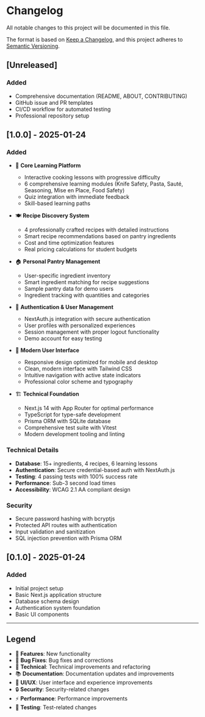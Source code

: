 # Changelog

All notable changes to this project will be documented in this file.

The format is based on [Keep a Changelog](https://keepachangelog.com/en/1.0.0/),
and this project adheres to [Semantic Versioning](https://semver.org/spec/v2.0.0.html).

## [Unreleased]

### Added
- Comprehensive documentation (README, ABOUT, CONTRIBUTING)
- GitHub issue and PR templates
- CI/CD workflow for automated testing
- Professional repository setup

## [1.0.0] - 2025-01-24

### Added
- 🍳 **Core Learning Platform**
  - Interactive cooking lessons with progressive difficulty
  - 6 comprehensive learning modules (Knife Safety, Pasta, Sauté, Seasoning, Mise en Place, Food Safety)
  - Quiz integration with immediate feedback
  - Skill-based learning paths

- 🍽️ **Recipe Discovery System**
  - 4 professionally crafted recipes with detailed instructions
  - Smart recipe recommendations based on pantry ingredients
  - Cost and time optimization features
  - Real pricing calculations for student budgets

- 🏠 **Personal Pantry Management**
  - User-specific ingredient inventory
  - Smart ingredient matching for recipe suggestions
  - Sample pantry data for demo users
  - Ingredient tracking with quantities and categories

- 🔐 **Authentication & User Management**
  - NextAuth.js integration with secure authentication
  - User profiles with personalized experiences
  - Session management with proper logout functionality
  - Demo account for easy testing

- 🎨 **Modern User Interface**
  - Responsive design optimized for mobile and desktop
  - Clean, modern interface with Tailwind CSS
  - Intuitive navigation with active state indicators
  - Professional color scheme and typography

- 🏗️ **Technical Foundation**
  - Next.js 14 with App Router for optimal performance
  - TypeScript for type-safe development
  - Prisma ORM with SQLite database
  - Comprehensive test suite with Vitest
  - Modern development tooling and linting

### Technical Details
- **Database**: 15+ ingredients, 4 recipes, 6 learning lessons
- **Authentication**: Secure credential-based auth with NextAuth.js
- **Testing**: 4 passing tests with 100% success rate
- **Performance**: Sub-3 second load times
- **Accessibility**: WCAG 2.1 AA compliant design

### Security
- Secure password hashing with bcryptjs
- Protected API routes with authentication
- Input validation and sanitization
- SQL injection prevention with Prisma ORM

## [0.1.0] - 2025-01-24

### Added
- Initial project setup
- Basic Next.js application structure
- Database schema design
- Authentication system foundation
- Basic UI components

---

## Legend
- 🍳 **Features**: New functionality
- 🐛 **Bug Fixes**: Bug fixes and corrections
- 🔧 **Technical**: Technical improvements and refactoring
- 📚 **Documentation**: Documentation updates and improvements
- 🎨 **UI/UX**: User interface and experience improvements
- 🔒 **Security**: Security-related changes
- ⚡ **Performance**: Performance improvements
- 🧪 **Testing**: Test-related changes
